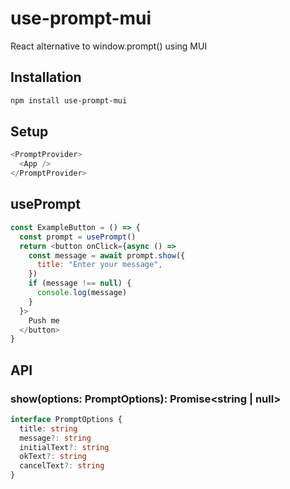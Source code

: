 # use-prompt-mui

React alternative to window.prompt() using MUI

## Installation

```sh
npm install use-prompt-mui
```

## Setup

```js
<PromptProvider>
  <App />
</PromptProvider>
```

## usePrompt

```js
const ExampleButton = () => {
  const prompt = usePrompt()
  return <button onClick={async () =>
    const message = await prompt.show({
      title: "Enter your message",
    })
    if (message !== null) {
      console.log(message)
    }
  }>
    Push me
  </button>
}
```

## API

### show(options: PromptOptions): Promise<string | null>

```ts
interface PromptOptions {
  title: string
  message?: string
  initialText?: string
  okText?: string
  cancelText?: string
}
```
